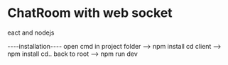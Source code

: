 # ChatRoom with web socket
eact and nodejs

----installation----
open cmd in project folder
--> npm install
cd client --> npm install
cd.. back to root
--> npm run dev
